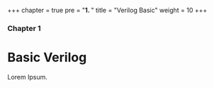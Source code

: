 +++
chapter = true
pre = "<b>1. </b>"
title = "Verilog Basic"
weight = 10
+++

### Chapter 1

# Basic Verilog

Lorem Ipsum.